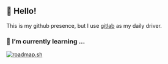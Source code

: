 ## 👋 Hello!
This is my github presence, but I use [gitlab](https://gitlab.com/tonyroomz) as my daily driver.

<!--- ### 💼 I’m currently working on ... --->
### 🌱 I’m currently learning ...
[![roadmap.sh](https://roadmap.sh/card/tall/67168f50791f57dd605cf76d?variant=dark)](https://roadmap.sh)

<!--- 
### 👯 I’m looking to collaborate on ...
### 🤔 I’m looking for help with ...
### 💬 Ask me about ...
### 📫 How to reach me: ...
### ⚡ Fun fact:
--->

